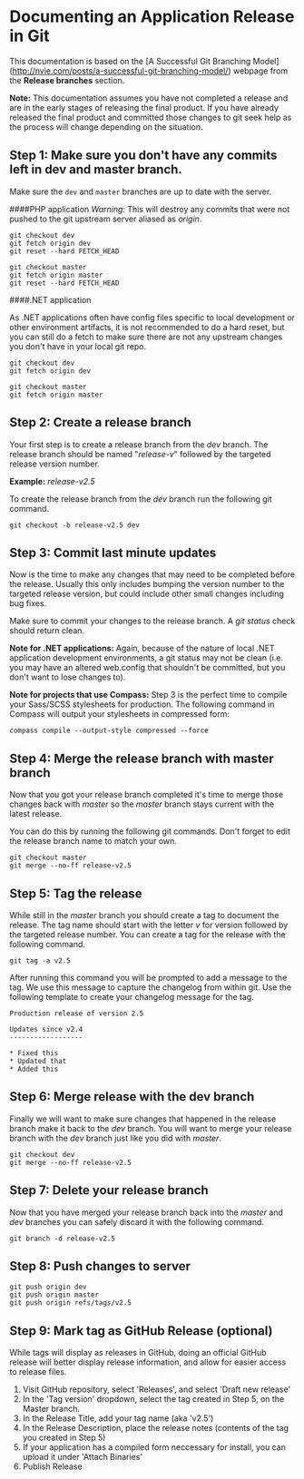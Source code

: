 # Documenting an Application Release in Git

This documentation is based on the [A Successful Git Branching Model]
(http://nvie.com/posts/a-successful-git-branching-model/) webpage from the **Release branches** section.

**Note:** This documentation assumes you have not completed a release and are in the early stages of releasing the final product. If you have already released the final product and committed those changes to git seek help as the process will change depending on the situation.

## Step 1: Make sure you don't have any commits left in dev and master branch.
Make sure the `dev` and `master` branches are up to date with the server.

####PHP application
*Warning:* This will destroy any commits that were not pushed to the git upstream server aliased as *origin*.

~~~~
git checkout dev
git fetch origin dev
git reset --hard FETCH_HEAD

git checkout master
git fetch origin master
git reset --hard FETCH_HEAD
~~~~

####.NET application

As .NET applications often have config files specific to local development or other environment artifacts, it is not recommended to do a hard reset, but you can still do a fetch to make sure there are not any upstream changes you don't have in your local git repo.

~~~~
git checkout dev
git fetch origin dev

git checkout master
git fetch origin master
~~~~

## Step 2: Create a release branch
Your first step is to create a release branch from the *dev* branch. The
release branch should be named "*release-v*" followed by the targeted release version number.

**Example:** *release-v2.5*

To create the release branch from the *dev* branch run the following git
command.

~~~~
git checkout -b release-v2.5 dev
~~~~

## Step 3: Commit last minute updates
Now is the time to make any changes that may need to be completed before the release. Usually this only includes bumping the version number to the targeted release version, but could include other small changes including bug fixes.

Make sure to commit your changes to the release branch. A *git status* check should return clean.

**Note for .NET applications:** Again, because of the nature of local .NET application development environments, a git status may not be clean (i.e. you may have an altered web.config that shouldn't be committed, but you don't want to lose changes to).

**Note for projects that use Compass:** Step 3 is the perfect time to compile your Sass/SCSS stylesheets for production. The following command in Compass will output your stylesheets in compressed form:

~~~
compass compile --output-style compressed --force
~~~

## Step 4: Merge the release branch with master branch
Now that you got your release branch completed it's time to merge those changes back with *master* so the *master* branch stays current with the latest release.

You can do this by running the following git commands. Don't forget to edit the release branch name to match your own.

~~~~
git checkout master
git merge --no-ff release-v2.5
~~~~

## Step 5: Tag the release
While still in the *master* branch you should create a tag to document the release. The tag name should start with the letter *v* for version followed by the targeted release number. You can create a tag for the release with the following command.

~~~~
git tag -a v2.5
~~~~

After running this command you will be prompted to add a message to the tag. We use this message to capture the changelog from within git. Use the following template to create your changelog message for the tag.

~~~~
Production release of version 2.5

Updates since v2.4
------------------

* Fixed this
* Updated that
* Added this
~~~~

## Step 6: Merge release with the dev branch
Finally we will want to make sure changes that happened in the release branch
make it back to the *dev* branch. You will want to merge your release branch
with the *dev* branch just like you did with *master*.

~~~~
git checkout dev
git merge --no-ff release-v2.5
~~~~

## Step 7: Delete your release branch
Now that you have merged your release branch back into the *master* and *dev*
branches you can safely discard it with the following command.

~~~~
git branch -d release-v2.5
~~~~

## Step 8: Push changes to server

~~~~
git push origin dev
git push origin master
git push origin refs/tags/v2.5
~~~~

## Step 9: Mark tag as GitHub Release (optional)
While tags will display as releases in GitHub, doing an official GitHub release will
better display release information, and allow for easier access to release files.

1. Visit GitHub repository, select 'Releases', and select 'Draft new release'
2. In the 'Tag version' dropdown, select the tag created in Step 5, on the Master branch.
3. In the Release Title, add your tag name (aka 'v2.5')
4. In the Release Description, place the release notes (contents of the tag you created in Step 5)
5. If your application has a compiled form neccessary for install, you can upload it under 'Attach Binaries'
6. Publish Release
